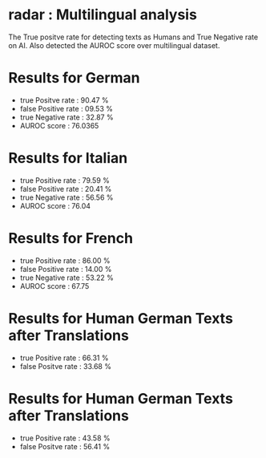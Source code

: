 # radar : Multilingual analysis

The True positve rate for detecting texts as Humans and True Negative rate on AI.
Also detected the AUROC score over multilingual dataset.

# Results for German
- true Positve rate : 90.47 %
- false Positive rate : 09.53 %
- true Negative rate : 32.87 % 
- AUROC score : 76.0365

# Results for Italian
- true Positive rate : 79.59 %
- false Positive rate : 20.41 %
- true Negative rate : 56.56 %
- AUROC score : 76.04

# Results for French
- true Positive rate : 86.00 %
- false Positive rate : 14.00 %
- true Negative rate : 53.22 %
- AUROC score : 67.75

# Results for Human German Texts after Translations
- true Positive rate : 66.31 %
- false Positve rate : 33.68 %

# Results for Human German Texts after Translations
- true Positive rate : 43.58 %
- false Positve rate : 56.41 %
